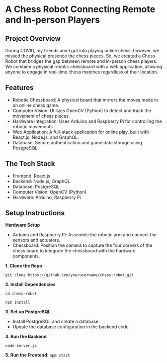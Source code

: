 # A Chess Robot Connecting Remote and In-person Players

## Project Overview
During COVID, my friends and I got into playing online chess, however, we missed the physical presence the chess pieces. So, we created a Chess Robot that bridges the gap between remote and in-person chess players. We combine a physical robotic chessboard with a web application, allowing anyone to engage in real-time chess matches regardless of their location.

## Features
- Robotic Chessboard: A physical board that mirrors the moves made in an online chess game.
- Computer Vision: Utilizes OpenCV (Python) to detect and track the movement of chess pieces.
- Hardware Integration: Uses Arduino and Raspberry Pi for controlling the robotic movements.
- Web Application: A full-stack application for online play, built with React.js, Node.js, and GraphQL.
- Database: Secure authentication and game data storage using PostgreSQL.

## The Tech Stack
- Frontend: React.js
- Backend: Node.js, GraphQL
- Database: PostgreSQL
- Computer Vision: OpenCV (Python)
- Hardware: Arduino, Raspberry Pi

## Setup Instructions

**Hardware Setup**
- Arduino and Raspberry Pi: Assemble the robotic arm and connect the sensors and actuators.
- Chessboard: Position the camera to capture the four corners of the chess board to integrate the chessboard with the hardware components.

**1. Clone the Repo**

```git clone https://github.com/yourusername/chess-robot.git```

**2. Install Dependencies**

```cd chess-robot```

```npm install```

**3.  Set up PostgreSQL**
- Install PostgreSQL and create a database.
- Update the database configuration in the backend code.

**4. Run the Backend**

```node server.js```

**5. Run the Frontend:**
```npm start```


